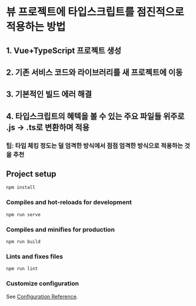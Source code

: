# 뷰 프로젝트에 타입스크립트를 점진적으로 적용하는 방법

## 1. Vue+TypeScript 프로젝트 생성
## 2. 기존 서비스 코드와 라이브러리를 새 프로젝트에 이동
## 3. 기본적인 빌드 에러 해결
## 4. 타입스크립트의 혜텍을 볼 수 있는 주요 파일들 위주로 .js -> .ts로 변환하며 적용

### 팁: 타입 체킹 정도는 덜 엄격한 방식에서 점점 엄격한 방식으로 적용하는 것을 추천




## Project setup
```
npm install
```

### Compiles and hot-reloads for development
```
npm run serve
```

### Compiles and minifies for production
```
npm run build
```

### Lints and fixes files
```
npm run lint
```

### Customize configuration
See [Configuration Reference](https://cli.vuejs.org/config/).
